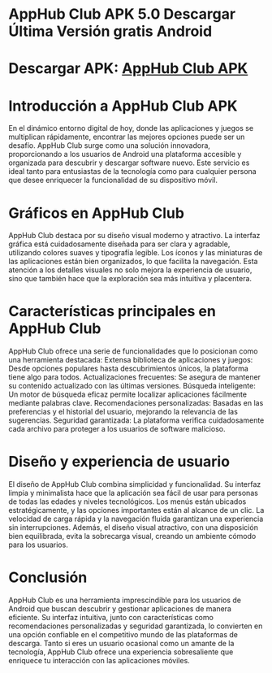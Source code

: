 # AppHub Club APK 5.0 Descargar Última Versión gratis Android
# Descargar APK: [AppHub Club APK](https://apkhihe.net/es/apphub-club/)
# Introducción a AppHub Club APK
En el dinámico entorno digital de hoy, donde las aplicaciones y juegos se multiplican rápidamente, encontrar las mejores opciones puede ser un desafío. AppHub Club surge como una solución innovadora, proporcionando a los usuarios de Android una plataforma accesible y organizada para descubrir y descargar software nuevo. Este servicio es ideal tanto para entusiastas de la tecnología como para cualquier persona que desee enriquecer la funcionalidad de su dispositivo móvil.

# Gráficos en AppHub Club
AppHub Club destaca por su diseño visual moderno y atractivo. La interfaz gráfica está cuidadosamente diseñada para ser clara y agradable, utilizando colores suaves y tipografía legible. Los íconos y las miniaturas de las aplicaciones están bien organizados, lo que facilita la navegación. Esta atención a los detalles visuales no solo mejora la experiencia de usuario, sino que también hace que la exploración sea más intuitiva y placentera.

# Características principales en AppHub Club
AppHub Club ofrece una serie de funcionalidades que lo posicionan como una herramienta destacada:
Extensa biblioteca de aplicaciones y juegos: Desde opciones populares hasta descubrimientos únicos, la plataforma tiene algo para todos.
Actualizaciones frecuentes: Se asegura de mantener su contenido actualizado con las últimas versiones.
Búsqueda inteligente: Un motor de búsqueda eficaz permite localizar aplicaciones fácilmente mediante palabras clave.
Recomendaciones personalizadas: Basadas en las preferencias y el historial del usuario, mejorando la relevancia de las sugerencias.
Seguridad garantizada: La plataforma verifica cuidadosamente cada archivo para proteger a los usuarios de software malicioso.

# Diseño y experiencia de usuario
El diseño de AppHub Club combina simplicidad y funcionalidad. Su interfaz limpia y minimalista hace que la aplicación sea fácil de usar para personas de todas las edades y niveles tecnológicos. Los menús están ubicados estratégicamente, y las opciones importantes están al alcance de un clic.
La velocidad de carga rápida y la navegación fluida garantizan una experiencia sin interrupciones. Además, el diseño visual atractivo, con una disposición bien equilibrada, evita la sobrecarga visual, creando un ambiente cómodo para los usuarios.

# Conclusión
AppHub Club es una herramienta imprescindible para los usuarios de Android que buscan descubrir y gestionar aplicaciones de manera eficiente. Su interfaz intuitiva, junto con características como recomendaciones personalizadas y seguridad garantizada, lo convierten en una opción confiable en el competitivo mundo de las plataformas de descarga. Tanto si eres un usuario ocasional como un amante de la tecnología, AppHub Club ofrece una experiencia sobresaliente que enriquece tu interacción con las aplicaciones móviles.
